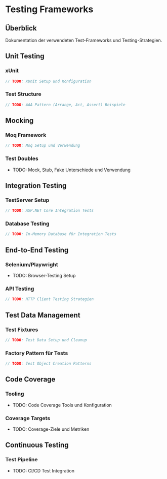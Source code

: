 # Testing Frameworks

## Überblick

Dokumentation der verwendeten Test-Frameworks und Testing-Strategien.

## Unit Testing

### xUnit
```csharp
// TODO: xUnit Setup und Konfiguration
```

### Test Structure
```csharp
// TODO: AAA Pattern (Arrange, Act, Assert) Beispiele
```

## Mocking

### Moq Framework
```csharp
// TODO: Moq Setup und Verwendung
```

### Test Doubles
- TODO: Mock, Stub, Fake Unterschiede und Verwendung

## Integration Testing

### TestServer Setup
```csharp
// TODO: ASP.NET Core Integration Tests
```

### Database Testing
```csharp
// TODO: In-Memory Database für Integration Tests
```

## End-to-End Testing

### Selenium/Playwright
- TODO: Browser-Testing Setup

### API Testing
```csharp
// TODO: HTTP Client Testing Strategien
```

## Test Data Management

### Test Fixtures
```csharp
// TODO: Test Data Setup und Cleanup
```

### Factory Pattern für Tests
```csharp
// TODO: Test Object Creation Patterns
```

## Code Coverage

### Tooling
- TODO: Code Coverage Tools und Konfiguration

### Coverage Targets
- TODO: Coverage-Ziele und Metriken

## Continuous Testing

### Test Pipeline
- TODO: CI/CD Test Integration